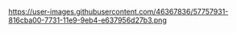 https://user-images.githubusercontent.com/46367836/57757931-816cba00-7731-11e9-9eb4-e637956d27b3.png
